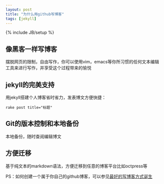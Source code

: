 ```yaml
---
layout: post
title: "为什么用github写博客"
tags: [jekyll]
---
```

{% include JB/setup %}

像黑客一样写博客
----
  摆脱网页的限制，自由写作，你可以使用vim，emacs等你所习惯的任何文本编辑工具来进行写作，并享受这个过程带来的愉悦

jekyll的完美支持
----
  用jekyll搭建个人博客省时省力，发表博文方便快捷：

    rake post title="标题"

Git的版本控制和本地备份
----
  本地备份，随时查阅编辑博文

方便迁移
----
  基于纯文本的markdown语法，方便迁移到任意的博客平台比如octpress等




PS：如何创建一个属于你自己的github博客，可以参见[最好的写博客方式诞生](http://sampeng.org/2012/04/08/best-blog-tools/)
